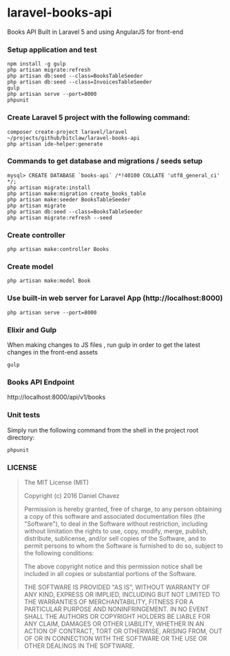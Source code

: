 # laravel-books-api

Books API Built in Laravel 5 and using AngularJS for front-end

### Setup application and test

```shell
npm install -g gulp
php artisan migrate:refresh
php artisan db:seed --class=BooksTableSeeder
php artisan db:seed --class=InvoicesTableSeeder
gulp
php artisan serve --port=8000
phpunit
```

### Create Laravel 5 project with the following command:

```shell
composer create-project laravel/laravel ~/projects/github/bitclaw/laravel-books-api
php artisan ide-helper:generate
```

### Commands to get database and migrations / seeds setup

```shell
mysql> CREATE DATABASE `books-api` /*!40100 COLLATE 'utf8_general_ci' */;
php artisan migrate:install
php artisan make:migration create_books_table
php artisan make:seeder BooksTableSeeder
php artisan migrate
php artisan db:seed --class=BooksTableSeeder
php artisan migrate:refresh --seed
```

### Create controller

```shell
php artisan make:controller Books
```

### Create model

```shell
php artisan make:model Book
```

### Use built-in web server for Laravel App (http://localhost:8000)

```shell
php artisan serve --port=8000
```

### Elixir and Gulp

When making changes to JS files , run gulp in order to get the latest changes in the front-end assets

```shell
gulp
```

### Books API Endpoint

http://localhost:8000/api/v1/books

### Unit tests

Simply run the following command from the shell in the project root directory:

```shell
phpunit
```

### LICENSE

> The MIT License (MIT)
> 
> Copyright (c) 2016 Daniel Chavez
> 
> Permission is hereby granted, free of charge, to any person obtaining a copy
> of this software and associated documentation files (the "Software"), to deal
> in the Software without restriction, including without limitation the rights
> to use, copy, modify, merge, publish, distribute, sublicense, and/or sell
> copies of the Software, and to permit persons to whom the Software is
> furnished to do so, subject to the following conditions:
> 
> The above copyright notice and this permission notice shall be included in all
> copies or substantial portions of the Software.
> 
> THE SOFTWARE IS PROVIDED "AS IS", WITHOUT WARRANTY OF ANY KIND, EXPRESS OR
> IMPLIED, INCLUDING BUT NOT LIMITED TO THE WARRANTIES OF MERCHANTABILITY,
> FITNESS FOR A PARTICULAR PURPOSE AND NONINFRINGEMENT. IN NO EVENT SHALL THE
> AUTHORS OR COPYRIGHT HOLDERS BE LIABLE FOR ANY CLAIM, DAMAGES OR OTHER
> LIABILITY, WHETHER IN AN ACTION OF CONTRACT, TORT OR OTHERWISE, ARISING FROM,
> OUT OF OR IN CONNECTION WITH THE SOFTWARE OR THE USE OR OTHER DEALINGS IN THE
> SOFTWARE.

